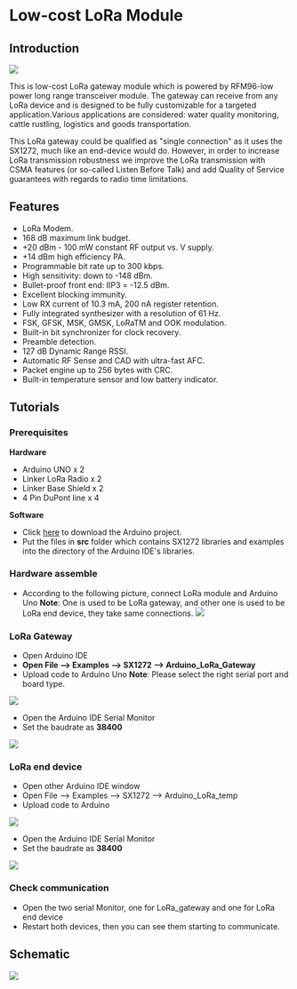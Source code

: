# Low-cost LoRa Module
## Introduction

![](picture/lora.png)

This is low-cost LoRa gateway module which is powered by RFM96-low power long range transceiver module. The gateway can receive from any LoRa device and is designed to be fully customizable for a targeted application.Various applications are considered: water quality monitoring, cattle rustling, logistics and goods transportation.

This LoRa gateway could be qualified as "single connection" as it uses the SX1272, much like an end-device would do. However, in order to increase LoRa transmission robustness we improve the LoRa transmission with CSMA features (or so-called Listen Before Talk) and add Quality of Service guarantees with regards to radio time limitations. 

## Features

* LoRa Modem.
* 168 dB maximum link budget.
* +20 dBm - 100 mW constant RF output vs. V supply.
* +14 dBm high efficiency PA.
* Programmable bit rate up to 300 kbps.
* High sensitivity: down to -148 dBm.
* Bullet-proof front end: IIP3 = -12.5 dBm.
* Excellent blocking immunity.
* Low RX current of 10.3 mA, 200 nA register retention.
* Fully integrated synthesizer with a resolution of 61 Hz.
* FSK, GFSK, MSK, GMSK, LoRaTM and OOK modulation.
* Built-in bit synchronizer for clock recovery.
* Preamble detection.
* 127 dB Dynamic Range RSSI.
* Automatic RF Sense and CAD with ultra-fast AFC.
* Packet engine up to 256 bytes with CRC.
* Built-in temperature sensor and low battery indicator.

## Tutorials

### Prerequisites

**Hardware**

* Arduino UNO x 2
* Linker LoRa Radio x 2 
* Linker Base Shield x 2
* 4 Pin DuPont line x 4

**Software**

* Click [here](https://github.com/YaoQ/LoRaGateway) to download the Arduino project.
* Put the files in **src** folder which contains SX1272 libraries and examples into the directory of the Arduino IDE's libraries.

### Hardware assemble

* According to the following picture, connect LoRa module and Arduino Uno
**Note**: One is used to be LoRa gateway, and other one is used to be LoRa end device, they take same connections.
![](picture/hardware.png)


### LoRa Gateway 
* Open Arduino IDE
* **Open File --> Examples --> SX1272 --> Arduino_LoRa_Gateway**
* Upload code to Arduino Uno
**Note**: Please select the right serial port and board type.

![](picture/gatewaycode.png)

* Open the Arduino IDE Serial Monitor
* Set the baudrate as **38400**

![](picture/gatetest.png)

### LoRa end device

* Open other Arduino IDE window
* Open File --> Examples --> SX1272 --> Arduino_LoRa_temp
* Upload code to Arduino

![](picture/loratemp.png)

* Open the Arduino IDE Serial Monitor
* Set the baudrate as **38400**

![](picture/loratemptest.png)

### Check communication
* Open the two serial Monitor, one for LoRa_gateway and one for LoRa end device
* Restart both devices, then you can see them starting to communicate.

## Schematic
![](picture/sch.png)
